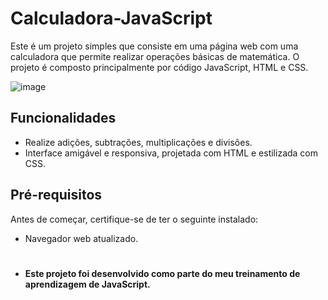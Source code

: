 # Calculadora-JavaScript
Este é um projeto simples que consiste em uma página web com uma calculadora que permite realizar operações básicas de matemática. O projeto é composto principalmente por código JavaScript, HTML e CSS.

![image](https://github.com/Hkaua/Calculadora-JavaScript/assets/115200562/8320f93e-0b65-433f-8c31-1b9c1ac1206e)


## Funcionalidades

- Realize adições, subtrações, multiplicações e divisões.
- Interface amigável e responsiva, projetada com HTML e estilizada com CSS.

## Pré-requisitos

Antes de começar, certifique-se de ter o seguinte instalado:

- Navegador web atualizado.
#

- <b>Este projeto foi desenvolvido como parte do meu treinamento de aprendizagem de JavaScript. </b>

